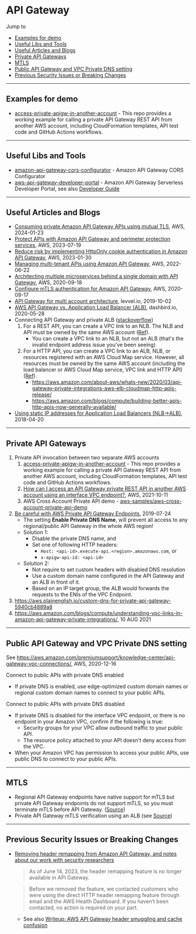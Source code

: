 # API Gateway

Jump to
- [Examples for demo](#examples-for-demo)
- [Useful Libs and Tools](#useful-libs-and-tools)
- [Useful Articles and Blogs](#useful-articles-and-blogs)
- [Private API Gateways](#private-api-gateways)
- [MTLS](#mtls)
- [Public API Gateway and VPC Private DNS setting](#public-api-gateway-and-vpc-private-dns-setting)
- [Previous Security Issues or Breaking Changes](#previous-security-issues-or-breaking-changes)


---
## Examples for demo
- [access-private-apigw-in-another-account](https://github.com/kyhau/access-private-apigw-in-another-account) - This repo provides a working example for calling a private API Gateway REST API from another AWS account, including CloudFormation templates, API test code and GitHub Actions workflows.

---
## Useful Libs and Tools

- [amazon-api-gateway-cors-configurator](https://github.com/aws-samples/amazon-api-gateway-cors-configurator) - Amazon API Gateway CORS Configurator
- [aws-api-gateway-developer-portal](https://github.com/awslabs/aws-api-gateway-developer-portal) - Amazon API Gateway Serverless Developer Portal, see also [Developer Guide](https://docs.aws.amazon.com/apigateway/latest/developerguide/apigateway-developer-portal.html)

---
## Useful Articles and Blogs

- [Consuming private Amazon API Gateway APIs using mutual TLS](https://aws.amazon.com/blogs/compute/consuming-private-amazon-api-gateway-apis-using-mutual-tls/), AWS, 2024-01-23
- [Protect APIs with Amazon API Gateway and perimeter protection services](https://aws.amazon.com/blogs/security/protect-apis-with-amazon-api-gateway-and-perimeter-protection-services/), AWS, 2023-07-19
- [Reduce risk by implementing HttpOnly cookie authentication in Amazon API Gateway](https://aws.amazon.com/blogs/security/reduce-risk-by-implementing-httponly-cookie-authentication-in-amazon-api-gateway/), AWS, 2023-01-30
- [Managing multi-tenant APIs using Amazon API Gateway](https://aws.amazon.com/blogs/compute/managing-multi-tenant-apis-using-amazon-api-gateway/), AWS, 2022-06-22
- [Architecting multiple microservices behind a single domain with API Gateway](https://aws.amazon.com/blogs/compute/architecting-multiple-microservices-behind-a-single-domain-with-amazon-api-gateway/), AWS, 2020-09-18
- [Configure mTLS authentication for Amazon API Gateway](https://aws.amazon.com/blogs/compute/introducing-mutual-tls-authentication-for-amazon-api-gateway/), AWS, 2020-09-17
- [API Gateway for multi account architecture](https://www.levvel.io/resource-library/aws-api-gateway-for-multi-account-architecture), levvel.io, 2019-10-02
- [AWS API Gateway vs. Application Load Balancer (ALB)](https://dashbird.io/blog/aws-api-gateway-vs-application-load-balancer/), dashbird.io, 2020-05-28
- Connecting API Gateway and private ALB ([stackoverflow](https://stackoverflow.com/questions/50782573/connecting-aws-api-gateway-and-private-alb))
    1. For a REST API, you can create a VPC link to an NLB. The NLB and API must be owned by the same AWS account ([Ref](https://docs.aws.amazon.com/apigateway/latest/developerguide/getting-started-with-private-integration.html)).
        - You can create a VPC link to an NLB, but not an ALB (that's the invalid endpoint address issue you've been seeing)
    1. For a HTTP API, you can create a VPC link to an ALB, NLB, or resources registered with an AWS Cloud Map service. However, all resources must be owned by the same AWS account (including the load balancer or AWS Cloud Map service, VPC link and HTTP API)
    ([Ref](https://docs.aws.amazon.com/apigateway/latest/developerguide/http-api-develop-integrations-private.html)).
        - https://aws.amazon.com/about-aws/whats-new/2020/03/api-gateway-private-integrations-aws-elb-cloudmap-http-apis-release/
        - https://aws.amazon.com/blogs/compute/building-better-apis-http-apis-now-generally-available/
- [Using static IP addresses for Application Load Balancers (NLB->ALB)](https://aws.amazon.com/blogs/networking-and-content-delivery/using-static-ip-addresses-for-application-load-balancers/), 2018-04-20


---
## Private API Gateways

1. Private API invocation between two separate AWS accounts
    1. [access-private-apigw-in-another-account](https://github.com/kyhau/access-private-apigw-in-another-account) - This repo provides a working example for calling a private API Gateway REST API from another AWS account, including CloudFormation templates, API test code and GitHub Actions workflows.
    2. [How can I access an API Gateway private REST API in another AWS account using an interface VPC endpoint?](https://aws.amazon.com/premiumsupport/knowledge-center/api-gateway-private-cross-account-vpce/), AWS, 2021-10-11
    3. AWS Cross Account Private API demo - [aws-samples/aws-cross-account-private-api-demo](https://github.com/aws-samples/aws-cross-account-private-api-demo)
1. [Be careful with AWS Private API Gateway Endpoints](https://st-g.de/2019/07/be-careful-with-aws-private-api-gateway-endpoints), 2019-07-24
    - The setting **Enable Private DNS Name**,  will prevent all access to any regional/public API Gateway in the whole AWS region!
    - Solution 1:
        - Disable the private DNS name, and
        - Set one of following HTTP headers:
            - `Host: <api-id>.execute-api.<region>.amazonaws.com`, or
            - `x-apigw-api-id: <api-id>`
    - Solution 2:
        - Not require to set custom headers with disabled DNS resolution
        - Use a custom domain name configured in the API Gateway and an ALB in front of it.
        - Based on an IP target group, the ALB would forwards the requests to the ENIs of the VPC Endpoint.
1. https://aws.plainenglish.io/custom-dns-for-private-api-gateway-5940cb4889a8
1. https://aws.amazon.com/blogs/compute/understanding-vpc-links-in-amazon-api-gateway-private-integrations/, 10 AUG 2021


---
## Public API Gateway and VPC Private DNS setting

See https://aws.amazon.com/premiumsupport/knowledge-center/api-gateway-vpc-connections/, AWS, 2020-12-16

Connect to public APIs with private DNS enabled
- If private DNS is enabled, use edge-optimized custom domain names or regional custom domain names to connect to your public APIs.

Connect to public APIs with private DNS disabled
- If private DNS is disabled for the interface VPC endpoint, or there is no endpoint in your Amazon VPC, confirm if the following is true:
   - Security groups for your VPC allow outbound traffic to your public API.
   - The resource policy attached to your API doesn't deny access from the VPC.
- When your Amazon VPC has permission to access your public APIs, use public DNS to connect to your public APIs.


---
## MTLS

- Regional API Gateway endpoints have native support for mTLS but private API Gateway endpoints do not support mTLS, so you must terminate mTLS before API Gateway. ([Source](https://aws.amazon.com/blogs/compute/consuming-private-amazon-api-gateway-apis-using-mutual-tls/))
- Private API Gateway mTLS verification using an ALB (see [Source](https://aws.amazon.com/blogs/compute/consuming-private-amazon-api-gateway-apis-using-mutual-tls/))


---
## Previous Security Issues or Breaking Changes

- [Removing header remapping from Amazon API Gateway, and notes about our work with security researchers](https://aws.amazon.com/blogs/security/removing-header-remapping-from-amazon-api-gateway-and-notes-about-our-work-with-security-researchers/)
   > As of June 14, 2023, the header remapping feature is no longer available in API Gateway.

   > Before we removed the feature, we contacted customers who were using the direct HTTP header remapping feature through email and the AWS Health Dashboard. If you haven’t been contacted, no action is required on your part.

   - See also [Writeup: AWS API Gateway header smuggling and cache confusion](https://securityblog.omegapoint.se/en/writeup-apigw/)